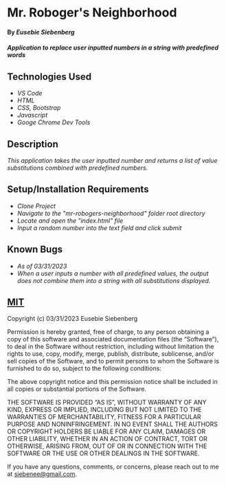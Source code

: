 # Mr. Roboger's Neighborhood

#### By _Eusebie Siebenberg_

#### _Application to replace user inputted numbers in a string with predefined words_


## Technologies Used

* _VS Code_
* _HTML_
* _CSS, Bootstrap_
* _Javascript_
* _Googe Chrome Dev Tools_

## Description

_This application takes the user inputted number and returns a list of value substitutions combined with predefined numbers._

## Setup/Installation Requirements

* _Clone Project_
* _Navigate to the "mr-robogers-neighborhood" folder root directory_
* _Locate and open the "index.html" file_
* _Input a random number into the text field and click submit_

## Known Bugs

* _As of 03/31/2023_
* _When a user inputs a number with all predefined values, the output does not combine them into a string with all substitutions displayed._

## [MIT](https://opensource.org/license/mit/)

Copyright (c) 03/31/2023 Eusebie Siebenberg

Permission is hereby granted, free of charge, to any person obtaining a copy of this software and associated documentation files (the “Software”), to deal in the Software without restriction, including without limitation the rights to use, copy, modify, merge, publish, distribute, sublicense, and/or sell copies of the Software, and to permit persons to whom the Software is furnished to do so, subject to the following conditions:

The above copyright notice and this permission notice shall be included in all copies or substantial portions of the Software.

THE SOFTWARE IS PROVIDED “AS IS”, WITHOUT WARRANTY OF ANY KIND, EXPRESS OR IMPLIED, INCLUDING BUT NOT LIMITED TO THE WARRANTIES OF MERCHANTABILITY, FITNESS FOR A PARTICULAR PURPOSE AND NONINFRINGEMENT. IN NO EVENT SHALL THE AUTHORS OR COPYRIGHT HOLDERS BE LIABLE FOR ANY CLAIM, DAMAGES OR OTHER LIABILITY, WHETHER IN AN ACTION OF CONTRACT, TORT OR OTHERWISE, ARISING FROM, OUT OF OR IN CONNECTION WITH THE SOFTWARE OR THE USE OR OTHER DEALINGS IN THE SOFTWARE.

If you have any questions, comments, or concerns, please reach out to me at siebenee@gmail.com.